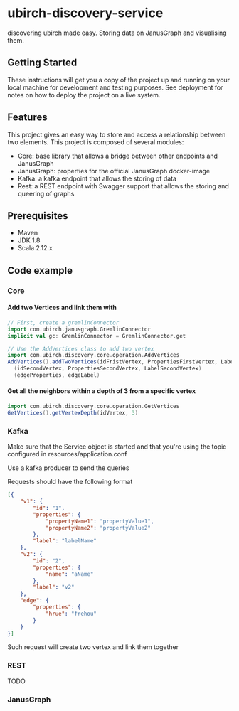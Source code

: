 # ubirch-discovery-service
discovering ubirch made easy. Storing data on JanusGraph and visualising them.

## Getting Started
These instructions will get you a copy of the project up and running on your local machine for development and testing
purposes. See deployment for notes on how to deploy the project on a live system.

## Features
This project gives an easy way to store and access a relationship between two elements. This project is composed
of several modules:
* Core: base library that allows a bridge between other endpoints and JanusGraph
* JanusGraph: properties for the official JanusGraph docker-image
* Kafka: a kafka endpoint that allows the storing of data
* Rest: a REST endpoint with Swagger support that allows the storing and queering of graphs

## Prerequisites
* Maven
* JDK 1.8
* Scala 2.12.x

## Code example
### Core
#### Add two Vertices and link them with
```scala
// First, create a gremlinConnector 
import com.ubirch.janusgraph.GremlinConnector
implicit val gc: GremlinConnector = GremlinConnector.get

// Use the AddVertices class to add two vertex
import com.ubirch.discovery.core.operation.AddVertices
AddVertices().addTwoVertices(idFristVertex, PropertiesFirstVertex, LabelFirstVertex)
  (idSecondVertex, PropertiesSecondVertex, LabelSecondVertex)
  (edgeProperties, edgeLabel)
```

#### Get all the neighbors within a depth of 3 from a specific vertex
```scala
import com.ubirch.discovery.core.operation.GetVertices
GetVertices().getVertexDepth(idVertex, 3)
```

### Kafka
Make sure that the Service object is started and that you're using the topic configured in resources/application.conf

Use a kafka producer to send the queries

Requests should have the following format
```json
[{
	"v1": {
		"id": "1",
		"properties": {
			"propertyName1": "propertyValue1",
			"propertyName2": "propertyValue2"
		},
		"label": "labelName"
	},
	"v2": {
		"id": "2",
		"properties": {
			"name": "aName"
		},
		"label": "v2"
	},
	"edge": {
		"properties": {
			"hrue": "frehou"
		}
	}
}]
```
Such request will create two vertex and link them together

### REST
TODO

### JanusGraph
